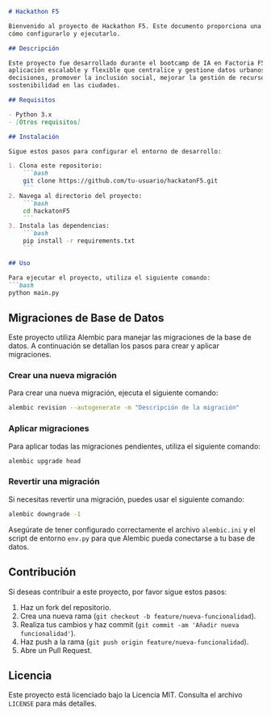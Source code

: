 ```markdown
# Hackathon F5

Bienvenido al proyecto de Hackathon F5. Este documento proporciona una visión general del proyecto, incluyendo
cómo configurarlo y ejecutarlo.

## Descripción

Este proyecto fue desarrollado durante el bootcamp de IA en Factoria F5. El objetivo del proyecto es Crear una
aplicación escalable y flexible que centralice y gestione datos urbanos en tiempo real para facilitar la toma de
decisiones, promover la inclusión social, mejorar la gestión de recursos, y fomentar la resiliencia y
sostenibilidad en las ciudades.

## Requisitos

- Python 3.x
- [Otros requisitos]

## Instalación

Sigue estos pasos para configurar el entorno de desarrollo:

1. Clona este repositorio:
    ```bash
    git clone https://github.com/tu-usuario/hackatonF5.git
    ```
2. Navega al directorio del proyecto:
    ```bash
    cd hackatonF5
    ```
3. Instala las dependencias:
    ```bash
    pip install -r requirements.txt
    ```

## Uso

Para ejecutar el proyecto, utiliza el siguiente comando:
```bash
python main.py
```

## Migraciones de Base de Datos

Este proyecto utiliza Alembic para manejar las migraciones de la base de datos. A continuación se detallan los pasos para crear y aplicar migraciones.

### Crear una nueva migración

Para crear una nueva migración, ejecuta el siguiente comando:
```bash
alembic revision --autogenerate -m "Descripción de la migración"
```

### Aplicar migraciones

Para aplicar todas las migraciones pendientes, utiliza el siguiente comando:
```bash
alembic upgrade head
```

### Revertir una migración

Si necesitas revertir una migración, puedes usar el siguiente comando:
```bash
alembic downgrade -1
```

Asegúrate de tener configurado correctamente el archivo `alembic.ini` y el script de entorno `env.py` para que Alembic pueda conectarse a tu base de datos.

## Contribución

Si deseas contribuir a este proyecto, por favor sigue estos pasos:

1. Haz un fork del repositorio.
2. Crea una nueva rama (`git checkout -b feature/nueva-funcionalidad`).
3. Realiza tus cambios y haz commit (`git commit -am 'Añadir nueva funcionalidad'`).
4. Haz push a la rama (`git push origin feature/nueva-funcionalidad`).
5. Abre un Pull Request.

## Licencia

Este proyecto está licenciado bajo la Licencia MIT. Consulta el archivo `LICENSE` para más detalles.
```
